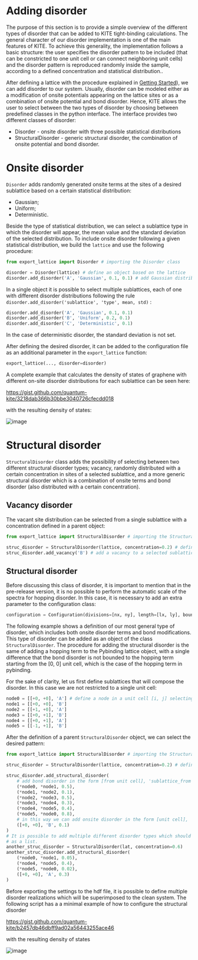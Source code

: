 # Adding disorder

The purpose of this section is to provide a simple overview of the different types of disorder that can be added to KITE tight-binding calculations. The general character of our disorder implementation is one of the main features of KITE.  To achieve this generality, the implementation follows a basic structure: the user specifies the disorder pattern to be included (that can be constricted to one unit cell or can connect neighboring unit cells)  and the disorder pattern is reproduced randomly inside the sample, according to a defined concentration and statistical distribution..

After defining a lattice with the procedure explained in [Getting Started](https://quantum-kite.com/category/getting-started/)), we can add disorder to our system.
Usually, disorder can be modeled either as a modification of onsite potentials appearing on the lattice sites or as a combination of onsite potential and bond disorder. Hence, KITE allows the user to select between the two types of disorder by choosing between predefined classes in the python interface. The interface provides two different classes of disorder:
 * Disorder - onsite disorder with three possible statistical distributions
 * StructuralDisorder - generic structural disorder, the combination of onsite potential and bond disorder.

# Onsite disorder

```Disorder```  adds randomly generated onsite terms at the sites of a desired sublattice based on a certain statistical distribution:

* Gaussian;
* Uniform;
* Deterministic.

Beside the type of statistical distribution, we can select a sublattice type in which the disorder will appear, the mean value and the standard deviation of the selected distribution. To include onsite disorder following a given statistical distribution, we build the ```lattice``` and  use the following procedure:
```python
from export_lattice import Disorder # importing the Disorder class

disorder = Disorder(lattice) # define an object based on the lattice
disorder.add_disorder('A', 'Gaussian', 0.1, 0.1) # add Gaussian distributed disorder at all sites of a selected sublattice
```
In a single object it is possible to select multiple sublattices, each of one with different disorder distributions following the rule `disorder.add_disorder('sublattice', 'type', mean, std)` :

```python
disorder.add_disorder('A', 'Gaussian', 0.1, 0.1)
disorder.add_disorder('B', 'Uniform', 0.2, 0.1)
disorder.add_disorder('C', 'Deterministic', 0.1)
```
In the case of deterministic disorder, the standard deviation is not set. 

After defining the desired disorder, it can be added to the configuration file as an additional parameter in the ```export_lattice``` function:

```python
export_lattice(..., disorder=disorder)
```
A complete example that calculates the density of states of graphene with different on-site disorder distributions for each sublattice can be seen here:

https://gist.github.com/quantum-kite/3218dab366b30bbe3040726cfecdd018

with the resulting density of states:

![image](https://user-images.githubusercontent.com/39924384/40952018-074082ca-6850-11e8-9510-b10bfd5efccb.png)

# Structural disorder
```StructuralDisorder``` class adds the possibility of selecting between two different structural disorder types; vacancy, randomly distributed with a certain concentration in sites of a selected sublattice, and a more generic structural disorder which is a combination of onsite terms and bond disorder (also distributed with a certain concentration).

## Vacancy disorder
The vacant site distribution can be selected from a single sublattice with a concentration defined in a parent object:
```python
from export_lattice import StructuralDisorder # importing the StructuralDisorder class

struc_disorder = StructuralDisorder(lattice, concentration=0.2) # define an object based on the lattice with a certain concentration
struc_disorder.add_vacancy('B') # add a vacancy to a selected sublattice with previously chosen concentration

```

## Structural disorder

Before discussing this class of disorder, it is important to mention that in the pre-release version, it is no possible to perform the automatic scale of the spectra for hopping disorder. In this case, it is necessary to add an extra parameter to the configuration class:

```python
configuration = Configuration(divisions=[nx, ny], length=[lx, ly], boundaries=[True, True],is_complex=False, precision=1,spectrum_range=[-10, 10])
```


The following example shows a definition of our most general type of disorder, which includes both onsite disorder terms and bond modifications. This type of disorder can be added as an object of the class ```StructuralDisorder```. The procedure for adding the structural disorder is the same of adding a hopping term to the Pybinding lattice object, with a single difference that the bond disorder is not bounded to the hopping term starting from the [0, 0] unit cell, which is the case of the hopping term in pybinding.

For the sake of clarity, let us first define sublattices that will compose the disorder. In this case we are not restricted to a single unit cell:
```python
node0 = [[+0, +0], 'A'] # define a node in a unit cell [i, j] selecting a single sublattice
node1 = [[+0, +0], 'B']
node2 = [[+1, +0], 'A']
node3 = [[+0, +1], 'B']
node4 = [[+0, +1], 'A']
node5 = [[-1, +1], 'B']
```

After the definition of a parent ```StructuralDisorder``` object, we can select the desired pattern:
```python
from export_lattice import StructuralDisorder # importing the StructuralDisorder class

struc_disorder = StructuralDisorder(lattice, concentration=0.2) # define an object based on the lattice with a certain concentration

struc_disorder.add_structural_disorder(
    # add bond disorder in the form [from unit cell], 'sublattice_from', [to_unit_cell], 'sublattice_to', value:
    (*node0, *node1, 0.5),
    (*node1, *node2, 0.1),
    (*node2, *node3, 0.5),
    (*node3, *node4, 0.3),
    (*node4, *node5, 0.4),
    (*node5, *node0, 0.8),
    # in this way we can add onsite disorder in the form [unit cell], 'sublattice', value
    ([+0, +0], 'B', 0.1)
)
# It is possible to add multiple different disorder types which should be forwarded to the export_lattice function
# as a list.
another_struc_disorder = StructuralDisorder(lat, concentration=0.6)
another_struc_disorder.add_structural_disorder(
    (*node0, *node1, 0.05),
    (*node4, *node5, 0.4),
    (*node5, *node0, 0.02),
    ([+0, +0], 'A', 0.3)
)
```
Before exporting the settings to the hdf file, it is possible to define multiple disorder realizations which will be superimposed to the clean system.
The following script has a a minimal example of how to configure the structural disorder 

https://gist.github.com/quantum-kite/b2457db46dbff9ad02a56443255ace46

with the resulting density of states 

![image](https://user-images.githubusercontent.com/39924384/40953908-5582c346-6858-11e8-80ed-3e86cbf6f299.png)

